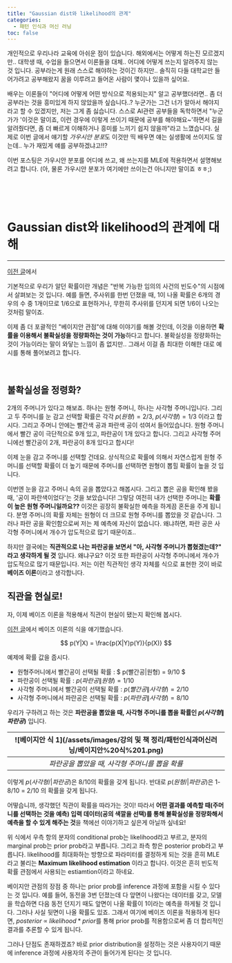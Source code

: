 ```yaml
---
title: "Gaussian dist와 likelihood의 관계"
categories:
  - 패턴 인식과 머신 러닝
toc: false
---
```


개인적으로 우리나라 교육에 아쉬운 점이 있습니다. 해외에서는 어떻게 하는진 모르겠지만.. 
대학생 때, 수업을 들으면서 이론들을 대체.. 어디에 어떻게 쓰는지 알려주지 않는 것 입니다. 공부라는게 원래 스스로 해야하는 것이긴 하지만.. 솔직히 다들 대학교만 들어가려고 공부해왔지 
꿈을 이루려고 들어온 사람이 몇이나 있을까 싶어요. 

배우는 이론들이 "어디에 어떻게 어떤 방식으로 적용되는지" 알고 공부했더라면.. 좀 더 공부라는 것을 흥미있게 하지 않았을까 싶습니다..? 
누군가는 그건 너가 알아서 해야지라고 할 수 있겠지만, 저는 그게 좀 싫습니다. 
스스로 AI관련 공부들을 독학하면서 "누군가가 '이것은 말이죠, 이런 경우에 이렇게 쓰이기 때문에 공부를 해야해요~'하면서 길을 알려줬다면, 좀 더 빠르게 이해하거나 흥미를 느끼기 쉽지 않을까"라고 느꼈습니다. 
실제로 이번 글에서 얘기할 *가우시안 분포*도 이것만 띡 배우면 얘는 실생활에 쓰이지도 않는데.. 누가 재밌게 얘를 공부하겠냐고!!? 

이번 포스팅은 가우시안 분포를 어디에 쓰고, 왜 쓰는지를 MLE에 적용하면서 설명해보려고 합니다. (아, 물론 가우시안 분포가 여기에만 쓰이는건 아니지만 말이죠 ㅎㅎ;)

<br/><br/><br/>

# Gaussian dist와 likelihood의 관계에 대해
---

[이전 글]()에서


기본적으로 우리가 알던 확률이란 개념은 "반복 가능한 임의의 사건의 빈도수"의 시점에서 살펴보는 것 입니다. 
예를 들면, 주사위를 한번 던졌을 때, 1이 나올 확률은 6개의 경우의 수 중 1개이므로 1/6으로 표현하거나, 무한히 주사위를 던지게 되면 1/6이 나오는 것처럼 말이죠.

이제 좀 더 포괄적인 "베이지안 관점"에 대해 이야기를 해볼 것인데, 이것을 이용하면 **확률을 이용해서 불확실성을 정량화하는 것이 가능**하다고 합니다.
불확실성을 정량화하는 것이 가능이라는 말이 와닿는 느낌이 좀 없지만.. 그래서 이걸 좀 최대한 이해한 대로 예시를 통해 풀어보려고 합니다.

<br/>

## 불확실성을 정령화?

2개의 주머니가 있다고 해보죠. 하나는 원형 주머니, 하나는 사각형 주머니입니다. 
그리고 두 주머니를 눈 감고 선택할 확률은 각각 $p(원형)=2/3,\;p(사각형) = 1/3$ 이라고 합시다.
그리고 주머니 안에는 빨간색 공과 파란색 공이 섞여서 들어있습니다. 
원형 주머니에서 빨간 공이 극단적으로 9개 있고, 파란공이 1개 있다고 합니다. 
그리고 사각형 주머니에선 빨간공이 2개, 파란공이 8개 있다고 합시다!

이제 눈을 감고 주머니를 선택할 건데요.
상식적으로 확률에 의해서 자연스럽게 원형 주머니를 선택할 확률이 더 높기 때문에 주머니를 선택하면 원형이 뽑힐 확률이 높을 것 입니다.

이번엔 눈을 감고 주머니 속의 공을 뽑았다고 해봅시다. 
그리고 뽑은 공을 확인해 봤을 때, '공이 파란색이었다'는 것을 보았습니다! 그렇담 여전히 내가 선택한 주머니는 **확률이 높은 원형 주머니일까요??** 
이것은 굉장히 불확실한 예측을 하게끔 혼돈을 주게 됩니다. 
분명 주머니의 확률 자체는 원형이 더 크므로 원형 주머니를 뽑았을 것 같습니다. 
그러나 파란 공을 확인함으로써 저는 제 예측에 자신이 없습니다. 왜냐하면, 파란 공은 사각형 주머니에서 개수가 압도적으로 많기 때문이죠..

하지만 결국에는 **직관적으로 나는 파란공을 보면서 "아, 사각형 주머니가 뽑혔겠는데?" 라고 생각하게 될 것** 입니다. 
왜냐구요? 이것 또한 파란공이 사각형 주머니에서 개수가 압도적으로 많기 때문입니다. 
저는 이런 직관적인 생각 자체를 식으로 표현한 것이 바로 **베이즈 이론**이라고 생각합니다.  

## 직관을 현실로!

자, 이제 베이즈 이론을 적용해서 직관이 현실이 됐는지 확인해 봅시다.

[이전 글](https://yhyuntak.github.io/%ED%8C%A8%ED%84%B4%20%EC%9D%B8%EC%8B%9D%EA%B3%BC%20%EB%A8%B8%EC%8B%A0%20%EB%9F%AC%EB%8B%9D/%EA%B0%84%EB%8B%A8%ED%95%9C-%ED%99%95%EB%A5%A0-%EA%B0%9C%EB%85%90%EB%93%A4)에서 베이즈 이론의 식을 얘기했습니다. 

$$
p(Y|X) = \frac{p(X|Y)p(Y)}{p(X)}
$$

예제에 확률 값을 줍시다. 

* 원형주머니에서 빨간공이 선택될 확률 : $ p(빨간공\|원형) = 9/10 $ 
* 파란공이 선택될 확률 : $p(파란공\|원형) = 1/10$
* 사각형 주머니에서 빨간공이 선택될 확률 : $p(빨간공\|사각형)= 2/10$
* 사각형 주머니에서 파란공은 선택될 확률 : $p(파란공\|사각형)=8/10$

우리가 구하려고 하는 것은 **파란공을 뽑았을 때, 사각형 주머니를 뽑을 확률인 $p(사각형\|파란공)$** 입니다.

|![베이지안 식 1](/assets/images/강의 및 책 정리/패턴인식과머신러닝/베이지안%20식%201.png)|
|:--:|
|*파란공을 뽑았을 때, 사각형 주머니를 뽑을 확률*|

이렇게 $p(사각형/|파란공)$은 8/10의 확률을 갖게 됩니다. 반대로 $p(원형/|파란공)$은 1-8/10 = 2/10 의 확률을 갖게 됩니다. 

어떻습니까, 생각했던 직관이 확률을 따라가는 것이!
따라서 **어떤 결과를 예측할 때(주머니를 선택하는 것을 예측) 입력 데이터(공의 색깔을 선택)를 통해 불확실성을 정량화해서 예측을 할 수 있게 해주는 것**을 책에선 이야기하고 싶은게 아닐까 싶네요!

위 식에서 우측 항의 분자의 conditional prob는 likelihood라고 부르고, 
분자의 marginal prob는 prior prob라고 부릅니다. 
그리고 좌측 항은 posterior prob라고 부릅니다. 
likelihood를 최대화하는 방향으로 파라미터를 결정하게 되는 것을 흔히 MLE라고 불리는 **Maximum likelihood estimation** 이라고 합니다. 
이것은 흔히 빈도적 확률 관점에서 사용되는 estiamtion이라고 하네요. 

베이지안 관점의 장점 중 하나는 prior prob를 inference 과정에 포함을 시킬 수 있다는 것 입니다. 
예를 들어, 동전을 3번 던졌는데 다 앞면이 나왔다는 데이터를 갖고, 모델을 학습하면 다음 동전 던지기 때도 앞면이 나올 확률이 1이라는 예측을 하게될 것 입니다.
그러나 사실 뒷면이 나올 확률도 있죠. 그래서 여기에 베이즈 이론을 적용하게 된다면, $posterior\;\propto\;likelihood\; \ast \;prior$를 통해 prior prob를 적용함으로써 좀 더 합리적인 결과를 추론할 수 있게 됩니다. 

그러나 단점도 존재하겠죠? 바로 prior distribution을 설정하는 것은 사용자이기 때문에 inference 과정에 사용자의 주관이 들어가게 된다는 것 입니다.


